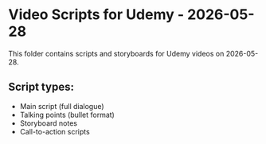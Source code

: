 # Video Scripts for Udemy - 2026-05-28

This folder contains scripts and storyboards for Udemy videos on 2026-05-28.

## Script types:
- Main script (full dialogue)
- Talking points (bullet format)
- Storyboard notes
- Call-to-action scripts
